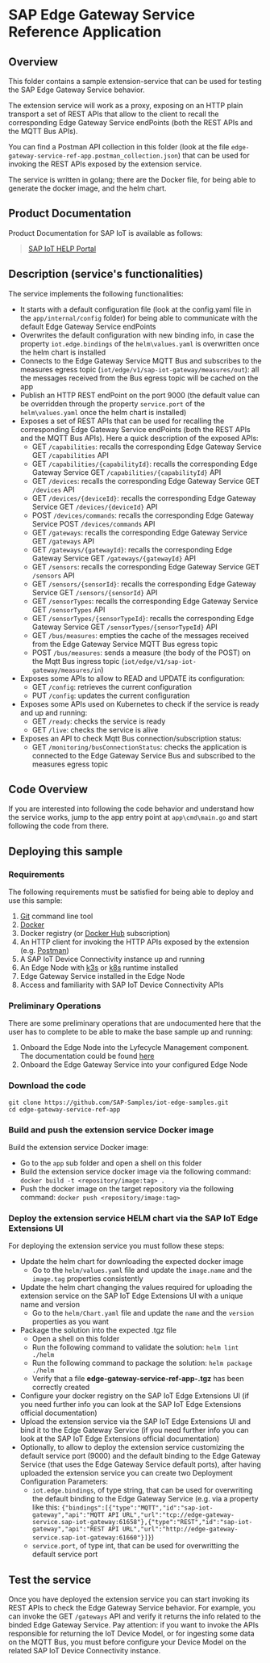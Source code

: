 # SAP Edge Gateway Service Reference Application

## Overview
This folder contains a sample extension-service that can be used for testing the SAP Edge Gateway Service behavior.

The extension service will work as a proxy, exposing on an HTTP plain transport a set of REST APIs that allow to the client to recall the corresponding Edge Gateway Service endPoints (both the REST APIs and the MQTT Bus APIs).

You can find a Postman API collection in this folder (look at the file `edge-gateway-service-ref-app.postman_collection.json`) that can be used for invoking the REST APIs exposed by the extension service.

The service is written in golang; there are the Docker file, for being able to generate the docker image, and the helm chart.

## Product Documentation
Product Documentation for SAP IoT is available as follows:
>[SAP IoT HELP Portal](https://help.sap.com/viewer/p/SAP_IoT)

## Description (service's functionalities)
The service implements the following functionalities:
* It starts with a default configuration file (look at the config.yaml file in the `app/internal/config` folder) for being able to communicate with the default Edge Gateway Service endPoints
* Overwrites the default configuration with new binding info, in case the property `iot.edge.bindings` of the `helm\values.yaml` is overwritten once the helm chart is installed
* Connects to the Edge Gateway Service MQTT Bus and subscribes to the measures egress topic (`iot/edge/v1/sap-iot-gateway/measures/out`): all the messages received from the Bus egress topic will be cached on the app
* Publish an HTTP REST endPoint on the port 9000 (the default value can be overridden through the property `service.port` of the `helm\values.yaml` once the helm chart is installed)
* Exposes a set of REST APIs that can be used for recalling the corresponding Edge Gateway Service endPoints (both the REST APIs and the MQTT Bus APIs). Here a quick description of the exposed APIs:
  * GET `/capabilities`: recalls the corresponding Edge Gateway Service GET `/capabilities` API
  * GET `/capabilities/{capabilityId}`: recalls the corresponding Edge Gateway Service GET `/capabilities/{capabilityId}` API
  * GET `/devices`: recalls the corresponding Edge Gateway Service GET `/devices` API
  * GET `/devices/{deviceId}`: recalls the corresponding Edge Gateway Service GET `/devices/{deviceId}` API
  * POST `/devices/commands`: recalls the corresponding Edge Gateway Service POST `/devices/commands` API
  * GET `/gateways`: recalls the corresponding Edge Gateway Service GET `/gateways` API
  * GET `/gateways/{gatewayId}`: recalls the corresponding Edge Gateway Service GET `/gateways/{gatewayId}` API
  * GET `/sensors`: recalls the corresponding Edge Gateway Service GET `/sensors` API
  * GET `/sensors/{sensorId}`: recalls the corresponding Edge Gateway Service GET `/sensors/{sensorId}` API
  * GET `/sensorTypes`: recalls the corresponding Edge Gateway Service GET `/sensorTypes` API
  * GET `/sensorTypes/{sensorTypeId}`: recalls the corresponding Edge Gateway Service GET `/sensorTypes/{sensorTypeId}` API
  * GET `/bus/measures`: empties the cache of the messages received from the Edge Gateway Service MQTT Bus egress topic
  * POST `/bus/measures`: sends a measure (the body of the POST) on the Mqtt Bus ingress topic (`iot/edge/v1/sap-iot-gateway/measures/in`)
* Exposes some APIs to allow to READ and UPDATE its configuration:
  * GET `/config`: retrieves the current configuration
  * PUT `/config`: updates the current configuration
* Exposes some APIs used on Kubernetes to check if the service is ready and up and running:
  * GET `/ready`: checks the service is ready
  * GET `/live`: checks the service is alive
* Exposes an API to check Mqtt Bus connection/subscription status:
  * GET `/monitoring/busConnectionStatus`: checks the application is connected to the Edge Gateway Service Bus and subscribed to the measures egress topic

## Code Overview
If you are interested into following the code behavior and understand how the service works, jump to the app entry point at `app\cmd\main.go` and start following the code from there.

## Deploying this sample

### Requirements
The following requirements must be satisfied for being able to deploy and use this sample:
1. [Git](https://git-scm.com/downloads) command line tool
2. [Docker](https://www.docker.com)
3. Docker registry (or [Docker Hub](https://hub.docker.com) subscription)
4. An HTTP client for invoking the HTTP APIs exposed by the extension (e.g. [Postman](https://www.postman.com))
5. A SAP IoT Device Connectivity instance up and running
6. An Edge Node with [k3s](https://k3s.io/) or [k8s](https://kubernetes.io/) runtime installed
7. Edge Gateway Service installed in the Edge Node
8. Access and familiarity with SAP IoT Device Connectivity APIs

### Preliminary Operations
There are some preliminary operations that are undocumented here that the user has to complete to be able to make the base sample up and running:
1. Onboard the Edge Node into the Lyfecycle Management component. The documentation could be found [here](https://help.sap.com/viewer/9d5719aae5aa4d479083253ba79c23f9/SHIP/en-US/0a222b9c99d94f56abdcfe27f5be0afa.html)
2. Onboard the Edge Gateway Service into your configured Edge Node

### Download the code
```
git clone https://github.com/SAP-Samples/iot-edge-samples.git
cd edge-gateway-service-ref-app
```

### Build and push the extension service Docker image
Build the extension service Docker image:
* Go to the `app` sub folder and open a shell on this folder
* Build the extension service docker image via the following command: `docker build -t <repository/image:tag> .`
* Push the docker image on the target repository via the following command: `docker push <repository/image:tag>`

### Deploy the extension service HELM chart via the SAP IoT Edge Extensions UI
For deploying the extension service you must follow these steps:
* Update the helm chart for downloading the expected docker image
  * Go to the `helm/values.yaml` file and update the `image.name` and the `image.tag` properties consistently
* Update the helm chart changing the values required for uploading the extension service on the SAP IoT Edge Extensions UI with a unique name and version
  * Go to the `helm/Chart.yaml` file and update the `name` and the `version` properties as you want
* Package the solution into the expected .tgz file
  * Open a shell on this folder
  * Run the following command to validate the solution: `helm lint ./helm`
  * Run the following command to package the solution: `helm package ./helm`
  * Verify that a file **edge-gateway-service-ref-app-<VERSION>.tgz** has been correctly created
* Configure your docker registry on the SAP IoT Edge Extensions UI (if you need further info you can look at the SAP IoT Edge Extensions official documentation)
* Upload the extension service via the SAP IoT Edge Extensions UI and bind it to the Edge Gateway Service (if you need further info you can look at the SAP IoT Edge Extensions official documentation)
* Optionally, to allow to deploy the extension service customizing the default service port (9000) and the default binding to the Edge Gateway Service (that uses the Edge Gateway Service default ports), after having uploaded the extension service you can create two Deployment Configuration Parameters:
  * `iot.edge.bindings`, of type string, that can be used for overwriting the default binding to the Edge Gateway Service (e.g. via a property like this: `{"bindings":[{"type":"MQTT","id":"sap-iot-gateway","api":"MQTT API URL","url":"tcp://edge-gateway-service.sap-iot-gateway:61658"},{"type":"REST","id":"sap-iot-gateway","api":"REST API URL","url":"http://edge-gateway-service.sap-iot-gateway:61660"}]}`)
  * `service.port`, of type int, that can be used for overwritting the default service port

## Test the service
Once you have deployed the extension service you can start invoking its REST APIs to check the Edge Gateway Service behavior.
For example, you can invoke the GET `/gateways` API and verify it returns the info related to the binded Edge Gateway Service.
Pay attention: if you want to invoke the APIs responsible for returning the IoT Device Model, or for ingesting some data on the MQTT Bus, you must before configure your Device Model on the related SAP IoT Device Connectivity instance.
